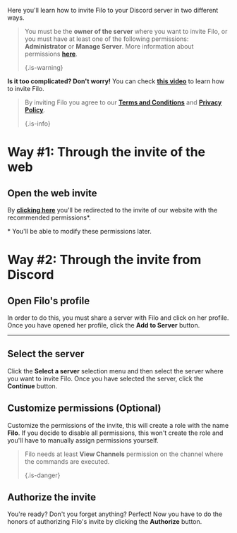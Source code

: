Here you'll learn how to invite Filo to your Discord server in two different ways.

> You must be the **owner of the server** where you want to invite Filo, or you must have at least one of the following permissions: **Administrator** or **Manage Server**. More information about permissions **[here](https://support.discord.com/hc/en-us/articles/206029707)**. 
> 
> {.is-warning}

**Is it too complicated? Don't worry!** You can check **[this video](https://www.youtube.com/watch?v=1kCAgpOw-g0)** to learn how to invite Filo.

> By inviting Filo you agree to our **[Terms and Conditions](https://filobot.xyz/terms)** and **[Privacy Policy](https://filobot.xyz/privacy)**. 
> 
> {.is-info}

# Way #1: Through the invite of the web

## Open the web invite

By **[clicking here](https://filobot.xyz/invite)** you'll be redirected to the invite of our website with the recommended permissions\*.

\* You'll be able to modify these permissions later.

# Way #2: Through the invite from Discord

## Open Filo's profile

In order to do this, you must share a server with Filo and click on her profile. Once you have opened her profile, click the **Add to Server** button.

---

## Select the server

Click the **Select a server** selection menu and then select the server where you want to invite Filo. Once you have selected the server, click the **Continue** button.

## Customize permissions (Optional)

Customize the permissions of the invite, this will create a role with the name **Filo**. If you decide to disable all permissions, this won't create the role and you'll have to manually assign permissions yourself.

> Filo needs at least **View Channels** permission on the channel where the commands are executed. 
> 
> {.is-danger}

## Authorize the invite

You're ready? Don't you forget anything? Perfect! Now you have to do the honors of authorizing Filo's invite by clicking the **Authorize** button.
